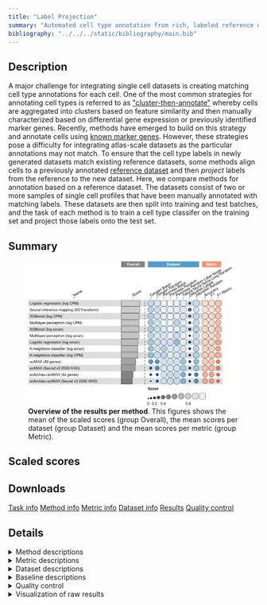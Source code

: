```yaml
---
title: "Label Projection"
summary: "Automated cell type annotation from rich, labeled reference data"
bibliography: "../../../static/bibliography/main.bib"
---
```


<script src="index_files/libs/htmlwidgets-1.5.4/htmlwidgets.js"></script>
<link href="index_files/libs/datatables-css-0.0.0/datatables-crosstalk.css" rel="stylesheet" />
<script src="index_files/libs/datatables-binding-0.25/datatables.js"></script>
<script src="index_files/libs/jquery-3.6.0/jquery-3.6.0.min.js"></script>
<link href="index_files/libs/dt-core-1.11.3/css/jquery.dataTables.min.css" rel="stylesheet" />
<link href="index_files/libs/dt-core-1.11.3/css/jquery.dataTables.extra.css" rel="stylesheet" />
<script src="index_files/libs/dt-core-1.11.3/js/jquery.dataTables.min.js"></script>
<link href="index_files/libs/dt-ext-select-1.11.3/css/select.dataTables.min.css" rel="stylesheet" />
<script src="index_files/libs/dt-ext-select-1.11.3/js/dataTables.select.min.js"></script>
<link href="index_files/libs/dt-ext-searchpanes-1.11.3/css/searchPanes.dataTables.min.css" rel="stylesheet" />
<script src="index_files/libs/dt-ext-searchpanes-1.11.3/js/dataTables.searchPanes.min.js"></script>
<script src="index_files/libs/jszip-1.11.3/jszip.min.js"></script>
<link href="index_files/libs/dt-ext-buttons-1.11.3/css/buttons.dataTables.min.css" rel="stylesheet" />
<script src="index_files/libs/dt-ext-buttons-1.11.3/js/dataTables.buttons.min.js"></script>
<script src="index_files/libs/dt-ext-buttons-1.11.3/js/buttons.html5.min.js"></script>
<script src="index_files/libs/dt-ext-buttons-1.11.3/js/buttons.colVis.min.js"></script>
<script src="index_files/libs/dt-ext-buttons-1.11.3/js/buttons.print.min.js"></script>
<link href="index_files/libs/dt-ext-responsive-1.11.3/css/responsive.dataTables.min.css" rel="stylesheet" />
<script src="index_files/libs/dt-ext-responsive-1.11.3/js/dataTables.responsive.min.js"></script>
<link href="index_files/libs/crosstalk-1.2.0/css/crosstalk.min.css" rel="stylesheet" />
<script src="index_files/libs/crosstalk-1.2.0/js/crosstalk.min.js"></script>
<script src="index_files/libs/kePrint-0.0.1/kePrint.js"></script>
<link href="index_files/libs/lightable-0.0.1/lightable.css" rel="stylesheet" />


## Description

A major challenge for integrating single cell datasets is creating matching
cell type annotations for each cell. One of the most common strategies for
annotating cell types is referred to as
["cluster-then-annotate"](https://www.nature.com/articles/s41576-018-0088-9)
whereby cells are aggregated into clusters based on feature similarity and
then manually characterized based on differential gene expression or previously
identified marker genes. Recently, methods have emerged to build on this
strategy and annotate cells using
[known marker genes](https://www.nature.com/articles/s41592-019-0535-3).
However, these strategies pose a difficulty for integrating atlas-scale
datasets as the particular annotations may not match.
To ensure that the cell type labels in newly generated datasets match
existing reference datasets, some methods align cells to a previously
annotated [reference dataset](https://academic.oup.com/bioinformatics/article/35/22/4688/54802990)
and then *project* labels from the reference to the new dataset.
Here, we compare methods for annotation based on a reference dataset.
The datasets consist of two or more samples of single cell profiles that
have been manually annotated with matching labels. These datasets are then
split into training and test batches, and the task of each method is to
train a cell type classifer on the training set and project those labels
onto the test set.

## Summary

<figure>
<img src="index.markdown_strict_files/figure-markdown_strict/summary-1.png" width="849" alt="Overview of the results per method. This figures shows the mean of the scaled scores (group Overall), the mean scores per dataset (group Dataset) and the mean scores per metric (group Metric)." />
<figcaption aria-hidden="true"><strong>Overview of the results per method</strong>. This figures shows the mean of the scaled scores (group Overall), the mean scores per dataset (group Dataset) and the mean scores per metric (group Metric).</figcaption>
</figure>

## Scaled scores

<div id="htmlwidget-bcf6f6cf2c0602e706c4" style="width:100%;height:auto;" class="datatables html-widget"></div>
<script type="application/json" data-for="htmlwidget-bcf6f6cf2c0602e706c4">{"x":{"filter":"none","vertical":false,"extensions":["Select","SearchPanes","Buttons","Responsive"],"data":[["<a href=\"/bibliography#hinton1989connectionist\">Multilayer perceptron (log CPM)<\/a>","<a href=\"/bibliography#hosmer2013applied\">Logistic regression (log CPM)<\/a>","<a href=\"/bibliography#chen2016xgboost\">XGBoost (log CPM)<\/a>","<a href=\"/bibliography#hinton1989connectionist\">Multilayer perceptron (log CPM)<\/a>","<a href=\"/bibliography#chen2016xgboost\">XGBoost (log scran)<\/a>","<a href=\"/bibliography#hosmer2013applied\">Logistic regression (log CPM)<\/a>","<a href=\"/bibliography#hao2021integrated\">Seurat reference mapping (SCTransform)<\/a>","<a href=\"/bibliography#hinton1989connectionist\">Multilayer perceptron (log scran)<\/a>","<a href=\"/bibliography#hinton1989connectionist\">Multilayer perceptron (log scran)<\/a>","<a href=\"/bibliography#chen2016xgboost\">XGBoost (log CPM)<\/a>","<a href=\"/bibliography#hao2021integrated\">Seurat reference mapping (SCTransform)<\/a>","<a href=\"/bibliography#chen2016xgboost\">XGBoost (log CPM)<\/a>","<a href=\"/bibliography#hosmer2013applied\">Logistic regression (log scran)<\/a>","<a href=\"/bibliography#hao2021integrated\">Seurat reference mapping (SCTransform)<\/a>","<a href=\"/bibliography#hosmer2013applied\">Logistic regression (log CPM)<\/a>","<a href=\"/bibliography#hinton1989connectionist\">Multilayer perceptron (log CPM)<\/a>","<a href=\"/bibliography#chen2016xgboost\">XGBoost (log scran)<\/a>","<a href=\"/bibliography#hosmer2013applied\">Logistic regression (log CPM)<\/a>","<a href=\"/bibliography#cover1967nearest\">K-neighbors classifier (log CPM)<\/a>","<a href=\"/bibliography#hao2021integrated\">Seurat reference mapping (SCTransform)<\/a>","<a href=\"/bibliography#chen2016xgboost\">XGBoost (log scran)<\/a>","<a href=\"/bibliography#hinton1989connectionist\">Multilayer perceptron (log scran)<\/a>","<a href=\"/bibliography#xu2021probabilistic\">scANVI (Seurat v3 2000 HVG)<\/a>","<a href=\"/bibliography#cover1967nearest\">K-neighbors classifier (log scran)<\/a>","<a href=\"/bibliography#hosmer2013applied\">Logistic regression (log CPM)<\/a>","<a href=\"/bibliography#cover1967nearest\">K-neighbors classifier (log CPM)<\/a>","<a href=\"/bibliography#cover1967nearest\">K-neighbors classifier (log scran)<\/a>","<a href=\"/bibliography#chen2016xgboost\">XGBoost (log CPM)<\/a>","<a href=\"/bibliography#hinton1989connectionist\">Multilayer perceptron (log scran)<\/a>","<a href=\"/bibliography#cover1967nearest\">K-neighbors classifier (log scran)<\/a>","<a href=\"/bibliography#chen2016xgboost\">XGBoost (log scran)<\/a>","<a href=\"/bibliography#xu2021probabilistic\">scANVI (All genes)<\/a>","<a href=\"/bibliography#xu2021probabilistic\">scANVI (Seurat v3 2000 HVG)<\/a>","<a href=\"/bibliography#lotfollahi2020query\">scArches+scANVI (All genes)<\/a>","<a href=\"/bibliography#hosmer2013applied\">Logistic regression (log scran)<\/a>","<a href=\"/bibliography#xu2021probabilistic\">scANVI (All genes)<\/a>","<a href=\"/bibliography#xu2021probabilistic\">scANVI (Seurat v3 2000 HVG)<\/a>","<a href=\"/bibliography#chen2016xgboost\">XGBoost (log CPM)<\/a>","<a href=\"/bibliography#xu2021probabilistic\">scANVI (All genes)<\/a>","<a href=\"/bibliography#hinton1989connectionist\">Multilayer perceptron (log CPM)<\/a>","<a href=\"/bibliography#hosmer2013applied\">Logistic regression (log scran)<\/a>","<a href=\"/bibliography#hosmer2013applied\">Logistic regression (log scran)<\/a>","<a href=\"/bibliography#cover1967nearest\">K-neighbors classifier (log CPM)<\/a>","<a href=\"/bibliography#hao2021integrated\">Seurat reference mapping (SCTransform)<\/a>","<a href=\"/bibliography#cover1967nearest\">K-neighbors classifier (log scran)<\/a>","<a href=\"/bibliography#lotfollahi2020query\">scArches+scANVI (Seurat v3 2000 HVG)<\/a>","<a href=\"/bibliography#chen2016xgboost\">XGBoost (log scran)<\/a>","<a href=\"/bibliography#hao2021integrated\">Seurat reference mapping (SCTransform)<\/a>","<a href=\"/bibliography#hosmer2013applied\">Logistic regression (log scran)<\/a>","<a href=\"/bibliography#hinton1989connectionist\">Multilayer perceptron (log scran)<\/a>","<a href=\"/bibliography#lotfollahi2020query\">scArches+scANVI (Seurat v3 2000 HVG)<\/a>","<a href=\"/bibliography#hinton1989connectionist\">Multilayer perceptron (log scran)<\/a>","<a href=\"/bibliography#hosmer2013applied\">Logistic regression (log CPM)<\/a>","<a href=\"/bibliography#hao2021integrated\">Seurat reference mapping (SCTransform)<\/a>","<a href=\"/bibliography#lotfollahi2020query\">scArches+scANVI (All genes)<\/a>","<a href=\"/bibliography#cover1967nearest\">K-neighbors classifier (log CPM)<\/a>","<a href=\"/bibliography#lotfollahi2020query\">scArches+scANVI (Seurat v3 2000 HVG)<\/a>","<a href=\"/bibliography#lotfollahi2020query\">scArches+scANVI (All genes)<\/a>","<a href=\"/bibliography#hosmer2013applied\">Logistic regression (log CPM)<\/a>","<a href=\"/bibliography#hinton1989connectionist\">Multilayer perceptron (log CPM)<\/a>","<a href=\"/bibliography#chen2016xgboost\">XGBoost (log CPM)<\/a>","<a href=\"/bibliography#hosmer2013applied\">Logistic regression (log CPM)<\/a>","<a href=\"/bibliography#hinton1989connectionist\">Multilayer perceptron (log CPM)<\/a>","<a href=\"/bibliography#chen2016xgboost\">XGBoost (log scran)<\/a>","<a href=\"/bibliography#hinton1989connectionist\">Multilayer perceptron (log scran)<\/a>","<a href=\"/bibliography#chen2016xgboost\">XGBoost (log CPM)<\/a>","<a href=\"/bibliography#cover1967nearest\">K-neighbors classifier (log CPM)<\/a>","<a href=\"/bibliography#hinton1989connectionist\">Multilayer perceptron (log CPM)<\/a>","<a href=\"/bibliography#hinton1989connectionist\">Multilayer perceptron (log scran)<\/a>","<a href=\"/bibliography#chen2016xgboost\">XGBoost (log scran)<\/a>","<a href=\"/bibliography#cover1967nearest\">K-neighbors classifier (log scran)<\/a>","<a href=\"/bibliography#hao2021integrated\">Seurat reference mapping (SCTransform)<\/a>","<a href=\"/bibliography#cover1967nearest\">K-neighbors classifier (log CPM)<\/a>","<a href=\"/bibliography#chen2016xgboost\">XGBoost (log scran)<\/a>","<a href=\"/bibliography#hosmer2013applied\">Logistic regression (log scran)<\/a>","<a href=\"/bibliography#chen2016xgboost\">XGBoost (log CPM)<\/a>","<a href=\"/bibliography#cover1967nearest\">K-neighbors classifier (log scran)<\/a>","<a href=\"/bibliography#cover1967nearest\">K-neighbors classifier (log scran)<\/a>","<a href=\"/bibliography#cover1967nearest\">K-neighbors classifier (log CPM)<\/a>","<a href=\"/bibliography#xu2021probabilistic\">scANVI (Seurat v3 2000 HVG)<\/a>","<a href=\"/bibliography#hosmer2013applied\">Logistic regression (log scran)<\/a>","<a href=\"/bibliography#hinton1989connectionist\">Multilayer perceptron (log CPM)<\/a>","<a href=\"/bibliography#xu2021probabilistic\">scANVI (Seurat v3 2000 HVG)<\/a>","<a href=\"/bibliography#xu2021probabilistic\">scANVI (All genes)<\/a>","<a href=\"/bibliography#cover1967nearest\">K-neighbors classifier (log scran)<\/a>","<a href=\"/bibliography#cover1967nearest\">K-neighbors classifier (log CPM)<\/a>","<a href=\"/bibliography#hosmer2013applied\">Logistic regression (log scran)<\/a>","<a href=\"/bibliography#xu2021probabilistic\">scANVI (All genes)<\/a>","<a href=\"/bibliography#xu2021probabilistic\">scANVI (All genes)<\/a>","<a href=\"/bibliography#xu2021probabilistic\">scANVI (Seurat v3 2000 HVG)<\/a>","<a href=\"/bibliography#lotfollahi2020query\">scArches+scANVI (All genes)<\/a>","<a href=\"/bibliography#lotfollahi2020query\">scArches+scANVI (Seurat v3 2000 HVG)<\/a>","<a href=\"/bibliography#lotfollahi2020query\">scArches+scANVI (All genes)<\/a>","<a href=\"/bibliography#xu2021probabilistic\">scANVI (All genes)<\/a>","<a href=\"/bibliography#xu2021probabilistic\">scANVI (All genes)<\/a>","<a href=\"/bibliography#lotfollahi2020query\">scArches+scANVI (Seurat v3 2000 HVG)<\/a>","<a href=\"/bibliography#lotfollahi2020query\">scArches+scANVI (Seurat v3 2000 HVG)<\/a>","<a href=\"/bibliography#xu2021probabilistic\">scANVI (Seurat v3 2000 HVG)<\/a>","<a href=\"/bibliography#lotfollahi2020query\">scArches+scANVI (All genes)<\/a>","<a href=\"/bibliography#hao2021integrated\">Seurat reference mapping (SCTransform)<\/a>","<a href=\"/bibliography#lotfollahi2020query\">scArches+scANVI (All genes)<\/a>","<a href=\"/bibliography#hinton1989connectionist\">Multilayer perceptron (log CPM)<\/a>","<a href=\"/bibliography#chen2016xgboost\">XGBoost (log scran)<\/a>","<a href=\"/bibliography#lotfollahi2020query\">scArches+scANVI (All genes)<\/a>","<a href=\"/bibliography#xu2021probabilistic\">scANVI (Seurat v3 2000 HVG)<\/a>","<a href=\"/bibliography#chen2016xgboost\">XGBoost (log CPM)<\/a>","<a href=\"/bibliography#lotfollahi2020query\">scArches+scANVI (Seurat v3 2000 HVG)<\/a>","<a href=\"/bibliography#hosmer2013applied\">Logistic regression (log scran)<\/a>","<a href=\"/bibliography#xu2021probabilistic\">scANVI (All genes)<\/a>","<a href=\"/bibliography#xu2021probabilistic\">scANVI (Seurat v3 2000 HVG)<\/a>","<a href=\"/bibliography#cover1967nearest\">K-neighbors classifier (log scran)<\/a>","<a href=\"/bibliography#hosmer2013applied\">Logistic regression (log CPM)<\/a>","<a href=\"/bibliography#lotfollahi2020query\">scArches+scANVI (All genes)<\/a>","<a href=\"/bibliography#cover1967nearest\">K-neighbors classifier (log CPM)<\/a>","<a href=\"/bibliography#hinton1989connectionist\">Multilayer perceptron (log scran)<\/a>","<a href=\"/bibliography#lotfollahi2020query\">scArches+scANVI (Seurat v3 2000 HVG)<\/a>","<a href=\"/bibliography#lotfollahi2020query\">scArches+scANVI (Seurat v3 2000 HVG)<\/a>"],["<a href=\"/bibliography#luecken2022benchmarking\">Pancreas (random split)<\/a>","<a href=\"/bibliography#luecken2022benchmarking\">Pancreas (random split)<\/a>","<a href=\"/bibliography#luecken2022benchmarking\">Pancreas (random split)<\/a>","<a href=\"/bibliography#luecken2022benchmarking\">Pancreas (by batch)<\/a>","<a href=\"/bibliography#luecken2022benchmarking\">Pancreas (random split)<\/a>","<a href=\"/bibliography#luecken2022benchmarking\">Pancreas (by batch)<\/a>","<a href=\"/bibliography#luecken2022benchmarking\">Pancreas (random split)<\/a>","<a href=\"/bibliography#luecken2022benchmarking\">Pancreas (random split)<\/a>","<a href=\"/bibliography#tabula2020single\">Tabula Muris Senis Lung (random split)<\/a>","<a href=\"/bibliography#luecken2022benchmarking\">Pancreas (random split with label noise)<\/a>","<a href=\"/bibliography#luecken2022benchmarking\">Pancreas (random split with label noise)<\/a>","<a href=\"/bibliography#luecken2022benchmarking\">Pancreas (by batch)<\/a>","<a href=\"/bibliography#tabula2020single\">Tabula Muris Senis Lung (random split)<\/a>","<a href=\"/bibliography#luecken2022benchmarking\">Pancreas (by batch)<\/a>","<a href=\"/bibliography#luecken2022benchmarking\">Pancreas (random split with label noise)<\/a>","<a href=\"/bibliography#tabula2020single\">Tabula Muris Senis Lung (random split)<\/a>","<a href=\"/bibliography#luecken2022benchmarking\">Pancreas (random split with label noise)<\/a>","<a href=\"/bibliography#tabula2020single\">Tabula Muris Senis Lung (random split)<\/a>","<a href=\"/bibliography#luecken2022benchmarking\">Pancreas (random split)<\/a>","<a href=\"/bibliography#tabula2020single\">Tabula Muris Senis Lung (random split)<\/a>","<a href=\"/bibliography#luecken2022benchmarking\">Pancreas (by batch)<\/a>","<a href=\"/bibliography#luecken2022benchmarking\">Pancreas (by batch)<\/a>","<a href=\"/bibliography#luecken2022benchmarking\">Pancreas (random split)<\/a>","<a href=\"/bibliography#luecken2022benchmarking\">Pancreas (random split)<\/a>","<a href=\"/bibliography#hammarlund2018cengen\">CeNGEN (random split)<\/a>","<a href=\"/bibliography#luecken2022benchmarking\">Pancreas (random split with label noise)<\/a>","<a href=\"/bibliography#luecken2022benchmarking\">Pancreas (random split with label noise)<\/a>","<a href=\"/bibliography#tabula2020single\">Tabula Muris Senis Lung (random split)<\/a>","<a href=\"/bibliography#hammarlund2018cengen\">CeNGEN (random split)<\/a>","<a href=\"/bibliography#tabula2020single\">Tabula Muris Senis Lung (random split)<\/a>","<a href=\"/bibliography#tabula2020single\">Tabula Muris Senis Lung (random split)<\/a>","<a href=\"/bibliography#luecken2022benchmarking\">Pancreas (by batch)<\/a>","<a href=\"/bibliography#luecken2022benchmarking\">Pancreas (by batch)<\/a>","<a href=\"/bibliography#luecken2022benchmarking\">Pancreas (by batch)<\/a>","<a href=\"/bibliography#luecken2022benchmarking\">Pancreas (random split)<\/a>","<a href=\"/bibliography#luecken2022benchmarking\">Pancreas (random split)<\/a>","<a href=\"/bibliography#luecken2022benchmarking\">Pancreas (random split with label noise)<\/a>","<a href=\"/bibliography#hammarlund2018cengen\">CeNGEN (random split)<\/a>","<a href=\"/bibliography#luecken2022benchmarking\">Pancreas (random split with label noise)<\/a>","<a href=\"/bibliography#hammarlund2018cengen\">CeNGEN (random split)<\/a>","<a href=\"/bibliography#luecken2022benchmarking\">Pancreas (by batch)<\/a>","<a href=\"/bibliography#hammarlund2018cengen\">CeNGEN (random split)<\/a>","<a href=\"/bibliography#tabula2020single\">Tabula Muris Senis Lung (random split)<\/a>","<a href=\"/bibliography#wagner2018single\">Zebrafish (random split)<\/a>","<a href=\"/bibliography#hammarlund2018cengen\">CeNGEN (random split)<\/a>","<a href=\"/bibliography#luecken2022benchmarking\">Pancreas (by batch)<\/a>","<a href=\"/bibliography#hammarlund2018cengen\">CeNGEN (random split)<\/a>","<a href=\"/bibliography#hammarlund2018cengen\">CeNGEN (random split)<\/a>","<a href=\"/bibliography#wagner2018single\">Zebrafish (random split)<\/a>","<a href=\"/bibliography#luecken2022benchmarking\">Pancreas (random split with label noise)<\/a>","<a href=\"/bibliography#luecken2022benchmarking\">Pancreas (random split)<\/a>","<a href=\"/bibliography#wagner2018single\">Zebrafish (random split)<\/a>","Overall mean","Overall mean","<a href=\"/bibliography#luecken2022benchmarking\">Pancreas (random split with label noise)<\/a>","<a href=\"/bibliography#hammarlund2018cengen\">CeNGEN (random split)<\/a>","<a href=\"/bibliography#luecken2022benchmarking\">Pancreas (random split with label noise)<\/a>","<a href=\"/bibliography#luecken2022benchmarking\">Pancreas (random split)<\/a>","<a href=\"/bibliography#wagner2018single\">Zebrafish (random split)<\/a>","<a href=\"/bibliography#wagner2018single\">Zebrafish (random split)<\/a>","Overall mean","<a href=\"/bibliography#hammarlund2018cengen\">CeNGEN (by batch)<\/a>","Overall mean","Overall mean","Overall mean","<a href=\"/bibliography#wagner2018single\">Zebrafish (random split)<\/a>","<a href=\"/bibliography#luecken2022benchmarking\">Pancreas (by batch)<\/a>","<a href=\"/bibliography#luecken2022benchmarking\">Pancreas (random split with label noise)<\/a>","<a href=\"/bibliography#hammarlund2018cengen\">CeNGEN (by batch)<\/a>","<a href=\"/bibliography#wagner2018single\">Zebrafish (random split)<\/a>","<a href=\"/bibliography#wagner2018single\">Zebrafish (random split)<\/a>","<a href=\"/bibliography#hammarlund2018cengen\">CeNGEN (by batch)<\/a>","<a href=\"/bibliography#wagner2018single\">Zebrafish (random split)<\/a>","<a href=\"/bibliography#hammarlund2018cengen\">CeNGEN (by batch)<\/a>","Overall mean","<a href=\"/bibliography#hammarlund2018cengen\">CeNGEN (by batch)<\/a>","<a href=\"/bibliography#luecken2022benchmarking\">Pancreas (by batch)<\/a>","Overall mean","Overall mean","<a href=\"/bibliography#tabula2020single\">Tabula Muris Senis Lung (random split)<\/a>","<a href=\"/bibliography#hammarlund2018cengen\">CeNGEN (by batch)<\/a>","<a href=\"/bibliography#hammarlund2018cengen\">CeNGEN (by batch)<\/a>","<a href=\"/bibliography#wagner2018single\">Zebrafish (random split)<\/a>","<a href=\"/bibliography#tabula2020single\">Tabula Muris Senis Lung (random split)<\/a>","<a href=\"/bibliography#hammarlund2018cengen\">CeNGEN (by batch)<\/a>","<a href=\"/bibliography#hammarlund2018cengen\">CeNGEN (by batch)<\/a>","<a href=\"/bibliography#luecken2022benchmarking\">Pancreas (random split with label noise)<\/a>","<a href=\"/bibliography#wagner2018single\">Zebrafish (random split)<\/a>","Overall mean","Overall mean","<a href=\"/bibliography#tabula2020single\">Tabula Muris Senis Lung (random split)<\/a>","<a href=\"/bibliography#tabula2020single\">Tabula Muris Senis Lung (random split)<\/a>","Overall mean","<a href=\"/bibliography#hammarlund2018cengen\">CeNGEN (by batch)<\/a>","<a href=\"/bibliography#hammarlund2018cengen\">CeNGEN (random split)<\/a>","Overall mean","<a href=\"/bibliography#wagner2018single\">Zebrafish (random split)<\/a>","<a href=\"/bibliography#hammarlund2018cengen\">CeNGEN (random split)<\/a>","<a href=\"/bibliography#wagner2018single\">Zebrafish (random split)<\/a>","<a href=\"/bibliography#wagner2018single\">Zebrafish (by labels)<\/a>","<a href=\"/bibliography#wagner2018single\">Zebrafish (by labels)<\/a>","<a href=\"/bibliography#wagner2018single\">Zebrafish (by labels)<\/a>","<a href=\"/bibliography#wagner2018single\">Zebrafish (by labels)<\/a>","<a href=\"/bibliography#hammarlund2018cengen\">CeNGEN (random split)<\/a>","<a href=\"/bibliography#hammarlund2018cengen\">CeNGEN (by batch)<\/a>","<a href=\"/bibliography#wagner2018single\">Zebrafish (by labels)<\/a>","<a href=\"/bibliography#hammarlund2018cengen\">CeNGEN (random split)<\/a>","<a href=\"/bibliography#wagner2018single\">Zebrafish (by labels)<\/a>","<a href=\"/bibliography#wagner2018single\">Zebrafish (by labels)<\/a>","<a href=\"/bibliography#wagner2018single\">Zebrafish (by labels)<\/a>","<a href=\"/bibliography#wagner2018single\">Zebrafish (by labels)<\/a>","<a href=\"/bibliography#wagner2018single\">Zebrafish (by labels)<\/a>","<a href=\"/bibliography#hammarlund2018cengen\">CeNGEN (by batch)<\/a>","<a href=\"/bibliography#wagner2018single\">Zebrafish (by labels)<\/a>","<a href=\"/bibliography#wagner2018single\">Zebrafish (by labels)<\/a>","<a href=\"/bibliography#wagner2018single\">Zebrafish (by labels)<\/a>","<a href=\"/bibliography#hammarlund2018cengen\">CeNGEN (by batch)<\/a>"],[0.965913223867859,0.964367658208494,0.952684431975701,0.949401985677482,0.94111394085715,0.937799420489216,0.935014571833863,0.918854890981803,0.917745492497836,0.916912331513187,0.916036851987011,0.914778127384466,0.913146828604532,0.912418360648578,0.909768069079503,0.908671259183812,0.905366330951764,0.904023251313062,0.902696987319708,0.887535552868791,0.869303703323414,0.868968991800271,0.868179726346856,0.867370577614868,0.863675419179572,0.860219940099454,0.859186292574894,0.856889586011393,0.850828760062989,0.848889748944719,0.846645398807489,0.842814653126717,0.841223053419662,0.837609638402293,0.831109016281076,0.826822477714613,0.826304447299033,0.82351838283067,0.822655018155538,0.818810483822028,0.817753139584553,0.813508766098913,0.811521849254177,0.809137979032701,0.806542652154889,0.805831809773773,0.80550679178431,0.804154701906834,0.802987186227854,0.792190736943857,0.791499838948647,0.790214529377982,0.789299881372633,0.789154860550447,0.788932619211351,0.78878564650847,0.788759827231079,0.786290010885416,0.784826905584305,0.768938299553903,0.767587915116776,0.763818514828551,0.75619755136542,0.754589992370959,0.751409974086843,0.75041949719107,0.749029475612855,0.740563326474389,0.73747514152221,0.733567365777393,0.727494041561931,0.72178631756959,0.718865762454304,0.713113520319071,0.712185383489651,0.708790893287109,0.707378032185632,0.705699726127694,0.703411186558517,0.6850460644249,0.682284222950217,0.667292547863825,0.656036152726739,0.648000015775864,0.639520730607527,0.62867490222002,0.625227821176347,0.617885838441241,0.616440305568029,0.591174978494509,0.580598828854538,0.577395896317353,0.503452784789425,0.48310573518444,0.482349835999205,0.470887830624252,0.44899748504789,0.433069702403012,0.413738536734609,0.327154548556212,0.231837469391237,0.229989284480065,0.222102887147083,0.218996488052941,0.218176607000321,0.216710070740612,0.212625744305163,0.211466086993719,0.207888870146616,0.201364074335551,0.189215733377095,0.186119812298362,0.169618686783017,0.167494928999152,0.135001249507792,0.116697293908652,0.0252947494614596],[0.98085189527159,0.981242672919109,0.971082454083626,0.958843537414966,0.957405236420477,0.948639455782313,0.976553341148886,0.977334896443923,0.921070086225956,0.968085106382979,0.973220836390316,0.923469387755102,0.917090426707937,0.948299319727891,0.975421863536317,0.921291178421402,0.951210564930301,0.914658412558037,0.931613911684252,0.901613973026752,0.91734693877551,0.92108843537415,0.970691676436108,0.947245017584994,0.886376311920093,0.915994130594277,0.932501834189288,0.864912668582799,0.871774070881712,0.861817377846562,0.851868229051514,0.946598639455782,0.946938775510204,0.941836734693878,0.92926924579914,0.956232903477921,0.95487894350697,0.840795010900979,0.955245781364637,0.84895806925924,0.924149659863946,0.820311311666582,0.812956002653106,0.846596750976763,0.835927597221518,0.936394557823129,0.81858743598844,0.82989403234802,0.844540407156076,0.882611885546588,0.944509574052364,0.8299403660292,0.822567881482815,0.830829656925145,0.942039618488628,0.825584343152664,0.942039618488628,0.93747557639703,0.82685585029817,0.816985399958873,0.798726617802033,0.875757575757576,0.798887360246999,0.789028563207897,0.798803002322049,0.792720542874769,0.732312925170068,0.824284666177549,0.86,0.774624717252725,0.781821920625129,0.846060606060606,0.776681061073412,0.828484848484848,0.771987148376414,0.827878787878788,0.787414965986395,0.763410162265515,0.737559017824841,0.844572186601813,0.771515151515152,0.815151515151515,0.779765576804442,0.806765421180632,0.780606060606061,0.752121212121212,0.771093176815847,0.749126053876208,0.736803440346569,0.692714721717294,0.758567322573513,0.763873535264205,0.620299437035903,0.643030303030303,0.652334837499366,0.588042135679114,0.604770717663993,0.59392587334584,0.576598807320584,0.324398395721925,0.20548128342246,0.224732620320856,0.212700534759358,0.361608274603255,0.264848484848485,0.200868983957219,0.356639456472139,0.197927807486631,0.185093582887701,0.186096256684492,0.179946524064171,0.171590909090909,0.238787878787879,0.153208556149733,0.126604278074866,0.10701871657754,0.0490909090909091],[0.980783340058218,0.981066216005203,0.970870629779693,0.959355430636882,0.957145683535011,0.949097193225118,0.975873869431004,0.97774740740176,0.920608492599314,0.966794074526136,0.971709078024912,0.922320264949836,0.916466164507716,0.947392722225706,0.973706370619367,0.920844871516578,0.950364530792719,0.913978653371327,0.930588755235247,0.899968431184312,0.917119547102182,0.929877878018095,0.968024526405955,0.946240748494488,0.887999688242358,0.912736017678177,0.930165331696699,0.863050446099575,0.871879974667731,0.856441725329835,0.850565067965224,0.94470603710352,0.945218582858966,0.940155646823416,0.919653168847016,0.947126922576469,0.943990124231654,0.844207137628025,0.94430296741423,0.84965807210055,0.923367219141477,0.833920157618959,0.811011246370827,0.843264787101034,0.835306081072921,0.932992359295876,0.824342871495219,0.829749092310531,0.84313074446121,0.889863210233122,0.932663312161785,0.830790582041301,0.823579311041343,0.83678794131349,0.92864607606263,0.828527271909688,0.928965825216308,0.925226085815563,0.824479419633134,0.817322725720008,0.804517784940449,0.871616767220357,0.806476617368587,0.797045127450614,0.803229378320793,0.787384207077639,0.723213369996084,0.83962010640151,0.85887163829416,0.768556892973069,0.781868916058832,0.840716806859159,0.77578064625904,0.839579130680956,0.775426500006558,0.833396554433438,0.791108882538936,0.764683242116146,0.742985332536283,0.803706166026946,0.801379965769543,0.820227648514651,0.730018253846317,0.757986397912772,0.796772145891578,0.78436385599821,0.732399857725049,0.688228064751829,0.706402303330782,0.663523737976572,0.69123886037014,0.695646628004714,0.57307978049712,0.610704335421216,0.558395978086367,0.537623120457844,0.490880841879358,0.500777287931684,0.450848666991207,0.385628743371263,0.227646056801774,0.264000744000303,0.268687295060529,0.235388009333949,0.222767717124201,0.248118965029247,0.224704999784204,0.233094721981495,0.199767723379851,0.193687245386856,0.179562105845883,0.186690180013882,0.18548884177828,0.177661496842993,0.146195843310862,0.0867273536668642,0.00840364365364271],[0.936104436273767,0.930794085701171,0.916100212063782,0.9300069889806,0.908790902615961,0.915661612460219,0.852616504921698,0.801482369099725,0.911557898668238,0.815857813630446,0.803180641545805,0.89854472944846,0.905883894597943,0.841563039992137,0.780175973082826,0.883877727613455,0.814523897132272,0.883432688009823,0.845888295039625,0.861024254395308,0.77344462409255,0.755940662008569,0.665822976198504,0.708625966765123,0.816650257376265,0.751929672025907,0.714891711838694,0.842705643351804,0.808832234639525,0.82841014365776,0.837502899405729,0.63713928282085,0.631511801889815,0.630836533689586,0.644404634197073,0.57710760708945,0.580044274158474,0.785552999963008,0.568416305687746,0.757815310106293,0.605742539748237,0.7862948290112,0.810598298738597,0.737552399020305,0.748394278170227,0.548108512202315,0.773590067869272,0.75282098106195,0.721290407066275,0.60409711505186,0.497326630631793,0.709912640063445,0.721752451593742,0.699846983412707,0.496112163082794,0.712245324463058,0.495274037988301,0.496168370443655,0.703145446821611,0.672506772982826,0.699519342607847,0.544081201507722,0.663228676480674,0.677696286454367,0.652197541617685,0.671153741620802,0.791562131672414,0.557785206844106,0.493553786272469,0.657520487106385,0.618791288001833,0.478581539789005,0.604135580030459,0.471276581791408,0.589142502085982,0.465097337549101,0.543610248031565,0.589005774001422,0.629689209314428,0.406859840645941,0.473957551565957,0.366498479925308,0.458324627529458,0.379248228234189,0.341183985324944,0.349539638540638,0.372190428988144,0.416303396695685,0.406115173026737,0.417286475789661,0.29199030361996,0.272667525683141,0.316979136835253,0.1955825671018,0.236318692411882,0.286998235735799,0.251340895600319,0.204505945931513,0.213768135892035,0.271436506575449,0.262385067949479,0.201234489119036,0.184920831621363,0.0599931802216195,0.166913619028278,0.201142263235371,0.0565327766591444,0.20337573151303,0.238805304172296,0.224308720935306,0.208138570221231,0.200078347790296,0.0845793397828931,0.17161473400473,0.132203627137647,0.156345811481553,0.0183896956398271],[1510,740,509,1289,2170,749,911,2021,2422,639,1100,1029,2153,1180,589,395,2288,1248,530,689,1509,2492,17171,1549,1071,559,1529,1268,17557,1548,2841,25867,27567,34156,1689,3571,3300,1051,17900,1301,1689,3957,508,871,3076,26507,4917,2031,2098,2761,1890,1205,931.5,1209.75,20090,338,32207,14731,747,362,1079.875,1751,1895.25,2368,6483.75,1836,620,783,21856,1357,1877,2030,308,2945,2394.5,1101,1489,2430.25,429.875,43239,4125,9031,31286,22598,6597,308,1579,28830,20627.75,20143.125,20262,3399,24253.625,32000,20600,19209,4594,13338,12223,866,15934,491,917,38610,4324,1206,41330,1866,13656,20920,1777,557,38023,268,1556,31139,12606],[866,352.5,1421.9,774.5,225.6,244.3,124,895.3,1292.4,1124.1,123.7,319,190.6,122.6,282.9,1909,251.1,448.2,226.8,137.8,292.3,1319.4,1264.4,98.4,2152.7,183.4,98.1,476.5,2442.7,97.1,549.1,1701.4,1672.7,1614,132.9,1618.9,1427.3,1543.6,1366,2462.6,135,551.9,258.2,129.7,116.6,1551.1,934.6,124.6,156.9,1763.9,1421.9,1128.5,767.8125,126.45,2620.4,807.2,1839.9,1564.3,383.1,3236.2,916.425,1739.5,2113.4,534.1875,1594.7,334,137.9,2587.8,2757.7,565,105.1,122.2,302,1004.2,255.0125,1768,102.9,103.625,334.2125,1993.5,605.5,2570.3,1467.1,1582.6,108.1,333.6,123.4,2873.2,1894.3125,1619.2625,1589.7,2408.5,1864.2625,2695.2,1537.2,1783.025,1601,1248.5,1568.8,127,1505,2500.8,451.6,2826.2,1469.9,344.3,1626.7,143.9,1780,2410.7,102.7,539.3,1625.7,424.6,1157.7,2206.7,1608.4],[2.1484375,2.1484375,2.5390625,2.24609375,8.69140625,2.24609375,415.625,8.49609375,5.46875,2.5390625,401.7578125,2.63671875,5.37109375,446.58203125,2.1484375,1.26953125,8.69140625,1.26953125,2.1484375,504.199218749023,8.69140625,8.69140625,3.41796875,8.69140625,2.05078125,2.34375,8.49609375,1.46484375,6.93359375,5.46875,5.46875,4.4921875,6.4453125,5.56640625,8.49609375,4.296875,3.02734375,1.953125,4.39453125,1.66015625,8.69140625,6.93359375,2.05078125,500.390625,6.93359375,5.76171875,6.93359375,976.5625,5.17578125,8.69140625,3.90625,5.17578125,1.91650390625,596.984863281128,5.56640625,2.734375,4.78515625,5.46875,1.5625,1.5625,2.1240234375,2.05078125,1.806640625,6.97021484375,6.94580078125,1.85546875,2.24609375,2.1484375,6.93359375,5.17578125,5.17578125,1074.21875,2.44140625,6.93359375,6.93359375,1.85546875,8.49609375,6.92138671875,2.30712890625,8.49609375,6.93359375,1.5625,3.3203125,3.61328125,6.93359375,2.34375,8.69140625,4.78515625,5.79833984375,4.99267578125,5.46875,8.49609375,7.2265625,11.328125,9.765625,5.48095703125,3.7109375,4.296875,5.6640625,456.54296875,4.58984375,1.85546875,5.17578125,12.890625,4.39453125,2.1484375,5.2734375,5.17578125,3.7109375,6.54296875,5.17578125,1.85546875,12.59765625,2.1484375,5.17578125,6.8359375,5.078125],["<a href=\"https://scikit-learn.org/stable/modules/generated/sklearn.neural_network.MLPClassifier.html\">v1.0.2<\/a>","<a href=\"https://scikit-learn.org/stable/modules/generated/sklearn.linear_model.LogisticRegression.html\">v1.0.2<\/a>","<a href=\"https://xgboost.readthedocs.io/en/stable/index.html\">v1.6.2<\/a>","<a href=\"https://scikit-learn.org/stable/modules/generated/sklearn.neural_network.MLPClassifier.html\">v1.0.2<\/a>","<a href=\"https://xgboost.readthedocs.io/en/stable/index.html\">v1.6.2<\/a>","<a href=\"https://scikit-learn.org/stable/modules/generated/sklearn.linear_model.LogisticRegression.html\">v1.0.2<\/a>","<a href=\"https://github.com/satijalab/seurat\">v4.1.1<\/a>","<a href=\"https://scikit-learn.org/stable/modules/generated/sklearn.neural_network.MLPClassifier.html\">v1.0.2<\/a>","<a href=\"https://scikit-learn.org/stable/modules/generated/sklearn.neural_network.MLPClassifier.html\">v1.0.2<\/a>","<a href=\"https://xgboost.readthedocs.io/en/stable/index.html\">v1.6.2<\/a>","<a href=\"https://github.com/satijalab/seurat\">v4.1.1<\/a>","<a href=\"https://xgboost.readthedocs.io/en/stable/index.html\">v1.6.2<\/a>","<a href=\"https://scikit-learn.org/stable/modules/generated/sklearn.linear_model.LogisticRegression.html\">v1.0.2<\/a>","<a href=\"https://github.com/satijalab/seurat\">v4.1.1<\/a>","<a href=\"https://scikit-learn.org/stable/modules/generated/sklearn.linear_model.LogisticRegression.html\">v1.0.2<\/a>","<a href=\"https://scikit-learn.org/stable/modules/generated/sklearn.neural_network.MLPClassifier.html\">v1.0.2<\/a>","<a href=\"https://xgboost.readthedocs.io/en/stable/index.html\">v1.6.2<\/a>","<a href=\"https://scikit-learn.org/stable/modules/generated/sklearn.linear_model.LogisticRegression.html\">v1.0.2<\/a>","<a href=\"https://scikit-learn.org/stable/modules/generated/sklearn.neighbors.KNeighborsClassifier.html\">v1.0.2<\/a>","<a href=\"https://github.com/satijalab/seurat\">v4.1.1<\/a>","<a href=\"https://xgboost.readthedocs.io/en/stable/index.html\">v1.6.2<\/a>","<a href=\"https://scikit-learn.org/stable/modules/generated/sklearn.neural_network.MLPClassifier.html\">v1.0.2<\/a>","<a href=\"https://github.com/YosefLab/scvi-tools\">v0.19.0<\/a>","<a href=\"https://scikit-learn.org/stable/modules/generated/sklearn.neighbors.KNeighborsClassifier.html\">v1.0.2<\/a>","<a href=\"https://scikit-learn.org/stable/modules/generated/sklearn.linear_model.LogisticRegression.html\">v1.0.2<\/a>","<a href=\"https://scikit-learn.org/stable/modules/generated/sklearn.neighbors.KNeighborsClassifier.html\">v1.0.2<\/a>","<a href=\"https://scikit-learn.org/stable/modules/generated/sklearn.neighbors.KNeighborsClassifier.html\">v1.0.2<\/a>","<a href=\"https://xgboost.readthedocs.io/en/stable/index.html\">v1.6.2<\/a>","<a href=\"https://scikit-learn.org/stable/modules/generated/sklearn.neural_network.MLPClassifier.html\">v1.0.2<\/a>","<a href=\"https://scikit-learn.org/stable/modules/generated/sklearn.neighbors.KNeighborsClassifier.html\">v1.0.2<\/a>","<a href=\"https://xgboost.readthedocs.io/en/stable/index.html\">v1.6.2<\/a>","<a href=\"https://github.com/YosefLab/scvi-tools\">v0.19.0<\/a>","<a href=\"https://github.com/YosefLab/scvi-tools\">v0.19.0<\/a>","<a href=\"https://github.com/YosefLab/scvi-tools\">v0.19.0<\/a>","<a href=\"https://scikit-learn.org/stable/modules/generated/sklearn.linear_model.LogisticRegression.html\">v1.0.2<\/a>","<a href=\"https://github.com/YosefLab/scvi-tools\">v0.19.0<\/a>","<a href=\"https://github.com/YosefLab/scvi-tools\">v0.19.0<\/a>","<a href=\"https://xgboost.readthedocs.io/en/stable/index.html\">v1.6.2<\/a>","<a href=\"https://github.com/YosefLab/scvi-tools\">v0.19.0<\/a>","<a href=\"https://scikit-learn.org/stable/modules/generated/sklearn.neural_network.MLPClassifier.html\">v1.0.2<\/a>","<a href=\"https://scikit-learn.org/stable/modules/generated/sklearn.linear_model.LogisticRegression.html\">v1.0.2<\/a>","<a href=\"https://scikit-learn.org/stable/modules/generated/sklearn.linear_model.LogisticRegression.html\">v1.0.2<\/a>","<a href=\"https://scikit-learn.org/stable/modules/generated/sklearn.neighbors.KNeighborsClassifier.html\">v1.0.2<\/a>","<a href=\"https://github.com/satijalab/seurat\">v4.1.1<\/a>","<a href=\"https://scikit-learn.org/stable/modules/generated/sklearn.neighbors.KNeighborsClassifier.html\">v1.0.2<\/a>","<a href=\"https://github.com/YosefLab/scvi-tools\">v0.19.0<\/a>","<a href=\"https://xgboost.readthedocs.io/en/stable/index.html\">v1.6.2<\/a>","<a href=\"https://github.com/satijalab/seurat\">v4.1.1<\/a>","<a href=\"https://scikit-learn.org/stable/modules/generated/sklearn.linear_model.LogisticRegression.html\">v1.0.2<\/a>","<a href=\"https://scikit-learn.org/stable/modules/generated/sklearn.neural_network.MLPClassifier.html\">v1.0.2<\/a>","<a href=\"https://github.com/YosefLab/scvi-tools\">v0.19.0<\/a>","<a href=\"https://scikit-learn.org/stable/modules/generated/sklearn.neural_network.MLPClassifier.html\">v1.0.2<\/a>","<a href=\"https://scikit-learn.org/stable/modules/generated/sklearn.linear_model.LogisticRegression.html\">v1.0.2<\/a>","<a href=\"https://github.com/satijalab/seurat\">v4.1.1<\/a>","<a href=\"https://github.com/YosefLab/scvi-tools\">v0.19.0<\/a>","<a href=\"https://scikit-learn.org/stable/modules/generated/sklearn.neighbors.KNeighborsClassifier.html\">v1.0.2<\/a>","<a href=\"https://github.com/YosefLab/scvi-tools\">v0.19.0<\/a>","<a href=\"https://github.com/YosefLab/scvi-tools\">v0.19.0<\/a>","<a href=\"https://scikit-learn.org/stable/modules/generated/sklearn.linear_model.LogisticRegression.html\">v1.0.2<\/a>","<a href=\"https://scikit-learn.org/stable/modules/generated/sklearn.neural_network.MLPClassifier.html\">v1.0.2<\/a>","<a href=\"https://xgboost.readthedocs.io/en/stable/index.html\">v1.6.2<\/a>","<a href=\"https://scikit-learn.org/stable/modules/generated/sklearn.linear_model.LogisticRegression.html\">v1.0.2<\/a>","<a href=\"https://scikit-learn.org/stable/modules/generated/sklearn.neural_network.MLPClassifier.html\">v1.0.2<\/a>","<a href=\"https://xgboost.readthedocs.io/en/stable/index.html\">v1.6.2<\/a>","<a href=\"https://scikit-learn.org/stable/modules/generated/sklearn.neural_network.MLPClassifier.html\">v1.0.2<\/a>","<a href=\"https://xgboost.readthedocs.io/en/stable/index.html\">v1.6.2<\/a>","<a href=\"https://scikit-learn.org/stable/modules/generated/sklearn.neighbors.KNeighborsClassifier.html\">v1.0.2<\/a>","<a href=\"https://scikit-learn.org/stable/modules/generated/sklearn.neural_network.MLPClassifier.html\">v1.0.2<\/a>","<a href=\"https://scikit-learn.org/stable/modules/generated/sklearn.neural_network.MLPClassifier.html\">v1.0.2<\/a>","<a href=\"https://xgboost.readthedocs.io/en/stable/index.html\">v1.6.2<\/a>","<a href=\"https://scikit-learn.org/stable/modules/generated/sklearn.neighbors.KNeighborsClassifier.html\">v1.0.2<\/a>","<a href=\"https://github.com/satijalab/seurat\">v4.1.1<\/a>","<a href=\"https://scikit-learn.org/stable/modules/generated/sklearn.neighbors.KNeighborsClassifier.html\">v1.0.2<\/a>","<a href=\"https://xgboost.readthedocs.io/en/stable/index.html\">v1.6.2<\/a>","<a href=\"https://scikit-learn.org/stable/modules/generated/sklearn.linear_model.LogisticRegression.html\">v1.0.2<\/a>","<a href=\"https://xgboost.readthedocs.io/en/stable/index.html\">v1.6.2<\/a>","<a href=\"https://scikit-learn.org/stable/modules/generated/sklearn.neighbors.KNeighborsClassifier.html\">v1.0.2<\/a>","<a href=\"https://scikit-learn.org/stable/modules/generated/sklearn.neighbors.KNeighborsClassifier.html\">v1.0.2<\/a>","<a href=\"https://scikit-learn.org/stable/modules/generated/sklearn.neighbors.KNeighborsClassifier.html\">v1.0.2<\/a>","<a href=\"https://github.com/YosefLab/scvi-tools\">v0.19.0<\/a>","<a href=\"https://scikit-learn.org/stable/modules/generated/sklearn.linear_model.LogisticRegression.html\">v1.0.2<\/a>","<a href=\"https://scikit-learn.org/stable/modules/generated/sklearn.neural_network.MLPClassifier.html\">v1.0.2<\/a>","<a href=\"https://github.com/YosefLab/scvi-tools\">v0.19.0<\/a>","<a href=\"https://github.com/YosefLab/scvi-tools\">v0.19.0<\/a>","<a href=\"https://scikit-learn.org/stable/modules/generated/sklearn.neighbors.KNeighborsClassifier.html\">v1.0.2<\/a>","<a href=\"https://scikit-learn.org/stable/modules/generated/sklearn.neighbors.KNeighborsClassifier.html\">v1.0.2<\/a>","<a href=\"https://scikit-learn.org/stable/modules/generated/sklearn.linear_model.LogisticRegression.html\">v1.0.2<\/a>","<a href=\"https://github.com/YosefLab/scvi-tools\">v0.19.0<\/a>","<a href=\"https://github.com/YosefLab/scvi-tools\">v0.19.0<\/a>","<a href=\"https://github.com/YosefLab/scvi-tools\">v0.19.0<\/a>","<a href=\"https://github.com/YosefLab/scvi-tools\">v0.19.0<\/a>","<a href=\"https://github.com/YosefLab/scvi-tools\">v0.19.0<\/a>","<a href=\"https://github.com/YosefLab/scvi-tools\">v0.19.0<\/a>","<a href=\"https://github.com/YosefLab/scvi-tools\">v0.19.0<\/a>","<a href=\"https://github.com/YosefLab/scvi-tools\">v0.19.0<\/a>","<a href=\"https://github.com/YosefLab/scvi-tools\">v0.19.0<\/a>","<a href=\"https://github.com/YosefLab/scvi-tools\">v0.19.0<\/a>","<a href=\"https://github.com/YosefLab/scvi-tools\">v0.19.0<\/a>","<a href=\"https://github.com/YosefLab/scvi-tools\">v0.19.0<\/a>","<a href=\"https://github.com/satijalab/seurat\">v4.1.1<\/a>","<a href=\"https://github.com/YosefLab/scvi-tools\">v0.19.0<\/a>","<a href=\"https://scikit-learn.org/stable/modules/generated/sklearn.neural_network.MLPClassifier.html\">v1.0.2<\/a>","<a href=\"https://xgboost.readthedocs.io/en/stable/index.html\">v1.6.2<\/a>","<a href=\"https://github.com/YosefLab/scvi-tools\">v0.19.0<\/a>","<a href=\"https://github.com/YosefLab/scvi-tools\">v0.19.0<\/a>","<a href=\"https://xgboost.readthedocs.io/en/stable/index.html\">v1.6.2<\/a>","<a href=\"https://github.com/YosefLab/scvi-tools\">v0.19.0<\/a>","<a href=\"https://scikit-learn.org/stable/modules/generated/sklearn.linear_model.LogisticRegression.html\">v1.0.2<\/a>","<a href=\"https://github.com/YosefLab/scvi-tools\">v0.19.0<\/a>","<a href=\"https://github.com/YosefLab/scvi-tools\">v0.19.0<\/a>","<a href=\"https://scikit-learn.org/stable/modules/generated/sklearn.neighbors.KNeighborsClassifier.html\">v1.0.2<\/a>","<a href=\"https://scikit-learn.org/stable/modules/generated/sklearn.linear_model.LogisticRegression.html\">v1.0.2<\/a>","<a href=\"https://github.com/YosefLab/scvi-tools\">v0.19.0<\/a>","<a href=\"https://scikit-learn.org/stable/modules/generated/sklearn.neighbors.KNeighborsClassifier.html\">v1.0.2<\/a>","<a href=\"https://scikit-learn.org/stable/modules/generated/sklearn.neural_network.MLPClassifier.html\">v1.0.2<\/a>","<a href=\"https://github.com/YosefLab/scvi-tools\">v0.19.0<\/a>","<a href=\"https://github.com/YosefLab/scvi-tools\">v0.19.0<\/a>"]],"container":"<table class=\"stripe compact\">\n  <thead>\n    <tr>\n      <th>Method<\/th>\n      <th>Dataset<\/th>\n      <th>Mean score<\/th>\n      <th>Accuracy<\/th>\n      <th>F1 score<\/th>\n      <th>Macro F1 score<\/th>\n      <th>Runtime (s)<\/th>\n      <th>CPU (%)<\/th>\n      <th>Memory (GB)<\/th>\n      <th>Library<\/th>\n    <\/tr>\n  <\/thead>\n<\/table>","options":{"dom":"Bt","paging":false,"columnDefs":[{"targets":7,"render":"function(data, type, row, meta) {\n    return type !== 'display' ? data : DTWidget.formatRound(data, 0, 3, \",\", \".\", null);\n  }"},{"targets":6,"render":"function(data, type, row, meta) {\n    return type !== 'display' ? data : DTWidget.formatRound(data, 0, 3, \",\", \".\", null);\n  }"},{"targets":8,"render":"function(data, type, row, meta) {\n    return type !== 'display' ? data : DTWidget.formatRound(data, 2, 3, \",\", \".\", null);\n  }"},{"targets":2,"render":"function(data, type, row, meta) {\n    return type !== 'display' ? data : DTWidget.formatRound(data, 2, 3, \",\", \".\", null);\n  }"},{"targets":3,"render":"function(data, type, row, meta) {\n    return type !== 'display' ? data : DTWidget.formatRound(data, 2, 3, \",\", \".\", null);\n  }"},{"targets":4,"render":"function(data, type, row, meta) {\n    return type !== 'display' ? data : DTWidget.formatRound(data, 2, 3, \",\", \".\", null);\n  }"},{"targets":5,"render":"function(data, type, row, meta) {\n    return type !== 'display' ? data : DTWidget.formatRound(data, 2, 3, \",\", \".\", null);\n  }"},{"searchPanes":{"show":false},"targets":[2,3,4,5,6,7,8,9]},{"searchPanes":{"preSelect":"Overall mean"},"targets":1},{"className":"dt-right","targets":[2,3,4,5,6,7,8]}],"buttons":["searchPanes","csv","excel"],"language":{"searchPanes":{"collapse":"Filters"}},"order":[],"autoWidth":false,"orderClasses":false,"responsive":true}},"evals":["options.columnDefs.0.render","options.columnDefs.1.render","options.columnDefs.2.render","options.columnDefs.3.render","options.columnDefs.4.render","options.columnDefs.5.render","options.columnDefs.6.render"],"jsHooks":[]}</script>

## Downloads

<a href="data/task_info.json" class="btn btn-secondary">Task info</a>
<a href="data/method_info.json" class="btn btn-secondary">Method info</a>
<a href="data/metric_info.json" class="btn btn-secondary">Metric info</a>
<a href="data/dataset_info.json" class="btn btn-secondary">Dataset info</a>
<a href="data/results.json" class="btn btn-secondary">Results</a>
<a href="data/quality_control.json" class="btn btn-secondary">Quality control</a>

## Details

<details>
<summary>
Method descriptions
</summary>

-   **[K-neighbors classifier (log CPM)](https://scikit-learn.org/stable/modules/generated/sklearn.neighbors.KNeighborsClassifier.html)**: Missing 'method_description'. [\[cover1967nearest\]](/bibliography#cover1967nearest)

<!-- -->

-   **[K-neighbors classifier (log scran)](https://scikit-learn.org/stable/modules/generated/sklearn.neighbors.KNeighborsClassifier.html)**: Missing 'method_description'. [\[cover1967nearest\]](/bibliography#cover1967nearest)

<!-- -->

-   **[Logistic regression (log CPM)](https://scikit-learn.org/stable/modules/generated/sklearn.linear_model.LogisticRegression.html)**: Missing 'method_description'. [\[hosmer2013applied\]](/bibliography#hosmer2013applied)

<!-- -->

-   **[Logistic regression (log scran)](https://scikit-learn.org/stable/modules/generated/sklearn.linear_model.LogisticRegression.html)**: Missing 'method_description'. [\[hosmer2013applied\]](/bibliography#hosmer2013applied)

<!-- -->

-   **[Majority Vote](https://github.com/openproblems-bio/openproblems)**: Baseline method using majority voting. [\[openproblems\]](/bibliography#openproblems)

<!-- -->

-   **[Multilayer perceptron (log CPM)](https://scikit-learn.org/stable/modules/generated/sklearn.neural_network.MLPClassifier.html)**: Missing 'method_description'. [\[hinton1989connectionist\]](/bibliography#hinton1989connectionist)

<!-- -->

-   **[Multilayer perceptron (log scran)](https://scikit-learn.org/stable/modules/generated/sklearn.neural_network.MLPClassifier.html)**: Missing 'method_description'. [\[hinton1989connectionist\]](/bibliography#hinton1989connectionist)

<!-- -->

-   **[Random Labels](https://github.com/openproblems-bio/openproblems)**: Baseline method which generates random labels. [\[openproblems\]](/bibliography#openproblems)

<!-- -->

-   **[scANVI (All genes)](https://github.com/YosefLab/scvi-tools)**: Probabilistic harmonization and annotation of single-cell transcriptomics data with deep generative models. [\[xu2021probabilistic\]](/bibliography#xu2021probabilistic)

<!-- -->

-   **[scANVI (Seurat v3 2000 HVG)](https://github.com/YosefLab/scvi-tools)**: Probabilistic harmonization and annotation of single-cell transcriptomics data with deep generative models. [\[xu2021probabilistic\]](/bibliography#xu2021probabilistic)

<!-- -->

-   **[scArches+scANVI (All genes)](https://github.com/YosefLab/scvi-tools)**: Probabilistic harmonization and annotation of single-cell transcriptomics data with deep generative models. [\[lotfollahi2020query\]](/bibliography#lotfollahi2020query)

<!-- -->

-   **[scArches+scANVI (Seurat v3 2000 HVG)](https://github.com/YosefLab/scvi-tools)**: Probabilistic harmonization and annotation of single-cell transcriptomics data with deep generative models. [\[lotfollahi2020query\]](/bibliography#lotfollahi2020query)

<!-- -->

-   **[Seurat reference mapping (SCTransform)](https://github.com/satijalab/seurat)**: The Seurat v3 anchoring procedure is designed to integrate diverse single-cell datasets across technologies and modalities. [\[hao2021integrated\]](/bibliography#hao2021integrated)

<!-- -->

-   **[True Labels](https://github.com/openproblems-bio/openproblems)**: Positive control method by returning the true labels. [\[openproblems\]](/bibliography#openproblems)

<!-- -->

-   **[XGBoost (log CPM)](https://xgboost.readthedocs.io/en/stable/index.html)**: Missing 'method_description'. [\[chen2016xgboost\]](/bibliography#chen2016xgboost)

<!-- -->

-   **[XGBoost (log scran)](https://xgboost.readthedocs.io/en/stable/index.html)**: Missing 'method_description'. [\[chen2016xgboost\]](/bibliography#chen2016xgboost)

</details>
<details>
<summary>
Metric descriptions
</summary>

-   **Accuracy**: The percentage of correctly predicted labels. [\[grandini2020metrics\]](/bibliography#grandini2020metrics)

<!-- -->

-   **F1 score**: Calculates the F1 score for each label, and find their average weighted by support (the number of true instances for each label). This alters 'macro' to account for label imbalance; it can result in an F-score that is not between precision and recall. [\[grandini2020metrics\]](/bibliography#grandini2020metrics)

<!-- -->

-   **Macro F1 score**: Calculates the F1 score for each label, and find their unweighted mean. This does not take label imbalance into account. [\[grandini2020metrics\]](/bibliography#grandini2020metrics)

</details>
<details>
<summary>
Dataset descriptions
</summary>

-   **CeNGEN (by batch)**: 100k FACS-isolated C. elegans neurons from 17 experiments sequenced on 10x Genomics. Split into train/test by experimental batch. [\[hammarlund2018cengen\]](/bibliography#hammarlund2018cengen)

<!-- -->

-   **CeNGEN (random split)**: 100k FACS-isolated C. elegans neurons from 17 experiments sequenced on 10x Genomics. Split into train/test randomly. [\[hammarlund2018cengen\]](/bibliography#hammarlund2018cengen)

<!-- -->

-   **Pancreas (by batch)**: Human pancreatic islet scRNA-seq data from 6 datasets across technologies (CEL-seq, CEL-seq2, Smart-seq2, inDrop, Fluidigm C1, and SMARTER-seq). Split into train/test by experimental batch. [\[luecken2022benchmarking\]](/bibliography#luecken2022benchmarking)

<!-- -->

-   **Pancreas (random split)**: Human pancreatic islet scRNA-seq data from 6 datasets across technologies (CEL-seq, CEL-seq2, Smart-seq2, inDrop, Fluidigm C1, and SMARTER-seq). Split into train/test randomly. [\[luecken2022benchmarking\]](/bibliography#luecken2022benchmarking)

<!-- -->

-   **Pancreas (random split with label noise)**: Human pancreatic islet scRNA-seq data from 6 datasets across technologies (CEL-seq, CEL-seq2, Smart-seq2, inDrop, Fluidigm C1, and SMARTER-seq). Split into train/test randomly with 20% label noise. [\[luecken2022benchmarking\]](/bibliography#luecken2022benchmarking)

<!-- -->

-   **Tabula Muris Senis Lung (random split)**: All lung cells from Tabula Muris Senis, a 500k cell-atlas from 18 organs and tissues across the mouse lifespan. Split into train/test randomly. [\[tabula2020single\]](/bibliography#tabula2020single)

<!-- -->

-   **Zebrafish (by labels)**: 90k cells from zebrafish embryos throughout the first day of development, with and without a knockout of chordin, an important developmental gene. Split into train/test by laboratory. [\[wagner2018single\]](/bibliography#wagner2018single)

<!-- -->

-   **Zebrafish (random split)**: 90k cells from zebrafish embryos throughout the first day of development, with and without a knockout of chordin, an important developmental gene. Split into train/test randomly. [\[wagner2018single\]](/bibliography#wagner2018single)

</details>
<details>
<summary>
Baseline descriptions
</summary>

-   **Majority Vote**: Baseline method using majority voting.

<!-- -->

-   **Random Labels**: Baseline method which generates random labels.

<!-- -->

-   **True Labels**: Positive control method by returning the true labels.

</details>
<details>
<summary>
Quality control
</summary>
<table class="table lightable-paper" style='margin-left: auto; margin-right: auto; font-family: "Arial Narrow", arial, helvetica, sans-serif; margin-left: auto; margin-right: auto;'>
 <thead>
  <tr>
   <th style="text-align:left;"> Category </th>
   <th style="text-align:left;"> Name </th>
   <th style="text-align:right;"> Value </th>
   <th style="text-align:left;"> Condition </th>
   <th style="text-align:left;"> Severity </th>
  </tr>
 </thead>
<tbody>
  <tr>
   <td style="text-align:left;" data-toggle="tooltip" data-container="body" data-placement="right" title="Percentage of missing results should be less than 10%.
  Task id: label_projection
  dataset id: zebrafish_labs
  Percentage missing: 100%
"> Raw results </td>
   <td style="text-align:left;" data-toggle="tooltip" data-container="body" data-placement="right" title="Percentage of missing results should be less than 10%.
  Task id: label_projection
  dataset id: zebrafish_labs
  Percentage missing: 100%
"> Dataset 'zebrafish_labs' %missing </td>
   <td style="text-align:right;" data-toggle="tooltip" data-container="body" data-placement="right" title="Percentage of missing results should be less than 10%.
  Task id: label_projection
  dataset id: zebrafish_labs
  Percentage missing: 100%
"> 1 </td>
   <td style="text-align:left;" data-toggle="tooltip" data-container="body" data-placement="right" title="Percentage of missing results should be less than 10%.
  Task id: label_projection
  dataset id: zebrafish_labs
  Percentage missing: 100%
"> pct_missing &lt;= .1 </td>
   <td style="text-align:left;color: red !important;" data-toggle="tooltip" data-container="body" data-placement="right" title="Percentage of missing results should be less than 10%.
  Task id: label_projection
  dataset id: zebrafish_labs
  Percentage missing: 100%
"> ✗✗✗ </td>
  </tr>
  <tr>
   <td style="text-align:left;" data-toggle="tooltip" data-container="body" data-placement="right" title="Dataset metadata field 'dataset_description' should be defined
  Task id: label_projection
  Field: dataset_description
"> Dataset info </td>
   <td style="text-align:left;" data-toggle="tooltip" data-container="body" data-placement="right" title="Dataset metadata field 'dataset_description' should be defined
  Task id: label_projection
  Field: dataset_description
"> Pct 'dataset_description' missing </td>
   <td style="text-align:right;" data-toggle="tooltip" data-container="body" data-placement="right" title="Dataset metadata field 'dataset_description' should be defined
  Task id: label_projection
  Field: dataset_description
"> 1 </td>
   <td style="text-align:left;" data-toggle="tooltip" data-container="body" data-placement="right" title="Dataset metadata field 'dataset_description' should be defined
  Task id: label_projection
  Field: dataset_description
"> percent_missing(dataset_info, field) </td>
   <td style="text-align:left;color: red !important;" data-toggle="tooltip" data-container="body" data-placement="right" title="Dataset metadata field 'dataset_description' should be defined
  Task id: label_projection
  Field: dataset_description
"> ✗✗ </td>
  </tr>
  <tr>
   <td style="text-align:left;" data-toggle="tooltip" data-container="body" data-placement="right" title="Method metadata field 'method_description' should be defined
  Task id: label_projection
  Field: method_description
"> Method info </td>
   <td style="text-align:left;" data-toggle="tooltip" data-container="body" data-placement="right" title="Method metadata field 'method_description' should be defined
  Task id: label_projection
  Field: method_description
"> Pct 'method_description' missing </td>
   <td style="text-align:right;" data-toggle="tooltip" data-container="body" data-placement="right" title="Method metadata field 'method_description' should be defined
  Task id: label_projection
  Field: method_description
"> 1 </td>
   <td style="text-align:left;" data-toggle="tooltip" data-container="body" data-placement="right" title="Method metadata field 'method_description' should be defined
  Task id: label_projection
  Field: method_description
"> percent_missing(method_info, field) </td>
   <td style="text-align:left;color: red !important;" data-toggle="tooltip" data-container="body" data-placement="right" title="Method metadata field 'method_description' should be defined
  Task id: label_projection
  Field: method_description
"> ✗✗ </td>
  </tr>
  <tr>
   <td style="text-align:left;" data-toggle="tooltip" data-container="body" data-placement="right" title="Metric metadata field 'metric_description' should be defined
  Task id: label_projection
  Field: metric_description
"> Metric info </td>
   <td style="text-align:left;" data-toggle="tooltip" data-container="body" data-placement="right" title="Metric metadata field 'metric_description' should be defined
  Task id: label_projection
  Field: metric_description
"> Pct 'metric_description' missing </td>
   <td style="text-align:right;" data-toggle="tooltip" data-container="body" data-placement="right" title="Metric metadata field 'metric_description' should be defined
  Task id: label_projection
  Field: metric_description
"> 1 </td>
   <td style="text-align:left;" data-toggle="tooltip" data-container="body" data-placement="right" title="Metric metadata field 'metric_description' should be defined
  Task id: label_projection
  Field: metric_description
"> percent_missing(metric_info, field) </td>
   <td style="text-align:left;color: red !important;" data-toggle="tooltip" data-container="body" data-placement="right" title="Metric metadata field 'metric_description' should be defined
  Task id: label_projection
  Field: metric_description
"> ✗✗ </td>
  </tr>
  <tr>
   <td style="text-align:left;" data-toggle="tooltip" data-container="body" data-placement="right" title="Task metadata field 'task_description' should be defined
  Task id: label_projection
  Field: task_description
"> Task info </td>
   <td style="text-align:left;" data-toggle="tooltip" data-container="body" data-placement="right" title="Task metadata field 'task_description' should be defined
  Task id: label_projection
  Field: task_description
"> Pct 'task_description' missing </td>
   <td style="text-align:right;" data-toggle="tooltip" data-container="body" data-placement="right" title="Task metadata field 'task_description' should be defined
  Task id: label_projection
  Field: task_description
"> 1 </td>
   <td style="text-align:left;" data-toggle="tooltip" data-container="body" data-placement="right" title="Task metadata field 'task_description' should be defined
  Task id: label_projection
  Field: task_description
"> percent_missing([task_info], field) </td>
   <td style="text-align:left;color: red !important;" data-toggle="tooltip" data-container="body" data-placement="right" title="Task metadata field 'task_description' should be defined
  Task id: label_projection
  Field: task_description
"> ✗✗ </td>
  </tr>
</tbody>
</table>

</details>
<details>
<summary>
Visualization of raw results
</summary>

<img src="index.markdown_strict_files/figure-markdown_strict/raw_results-1.png" width="960" />

</details>
